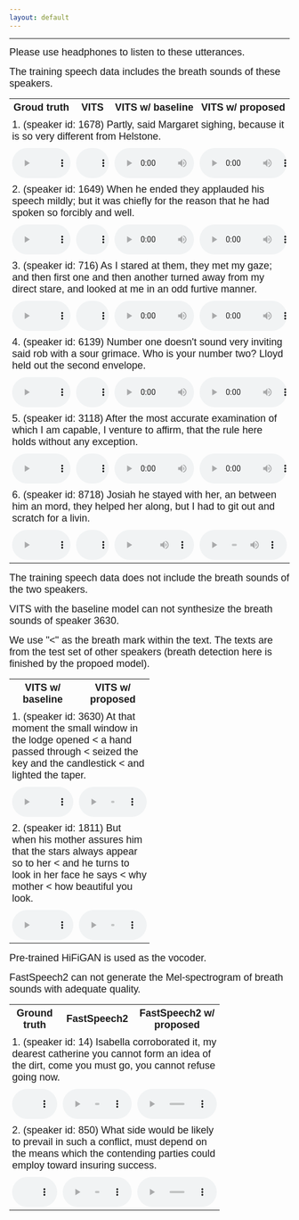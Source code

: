 ```yaml
---
layout: default
---
```


<!DOCTYPE html>
<html>
  <head>
  <meta http-equiv="Content-Type" content="text/html; charset="UTF-8">
  <title>Frame-Wise Breath Detection with Self-Training for Enhanced Breath Naturalness in Text-to-Speech</title>
  <style>
    table {
        border-collapse: collapse; /* 移除或减少边框间距 */
        table-layout: fixed; /* 固定布局使列宽均匀 */
        width: 100%; /* 可以调整表格的总宽度 */
    }
    th {
        padding: 5px; /* 减少单元格内边距 */
        text-align: center; /* 可选：居中对齐内容 */
    }
    td {
        padding: 5px; /* 减少单元格内边距 */
        text-align: left; /* 可选：居中对齐内容 */
    }
    audio {
        width: 100%; /* 让音频播放器填满单元格 */
    }
  </style>
  <style>
    .two-column-table {
        border-collapse: collapse;
        table-layout: fixed;
        width: 50%; /* 新的两列表格总宽度为原来的一半 */
    }
    .two-column-table th {
        padding: 5px;
        text-align: center; /* 根据需要可以居中或靠左 */
    }
    .two-column-table td {
        padding: 5px;
        text-align: left; /* 根据需要可以居中或靠左 */
    }
    audio {
        width: 100%;
    }
  </style>
  <style>
    .three-column-table {
        border-collapse: collapse;
        table-layout: fixed;
        width: 75%;
    }
    .three-column-table th {
        padding: 5px;
        text-align: center;
    }
    .three-column-table td {
        padding: 5px;
        text-align: left;
    }
    audio {
        width: 100%;
    }
  </style>
  </head>
<hr/>
<p><font size='4', face="Arial">Please use headphones to listen to these utterances.</font></p>
<p></p>                         

<p><font size='4', face="Arial">The training speech data includes the breath sounds of these speakers.</font></p>
<table >
  <tbody>
    <tr>
      <th><font size='4' face="Arial"><b>Groud truth</b></font></th>
      <th><font size='4' face="Arial"><b>VITS</b></font></th>
      <th><font size='4' face="Arial"><b>VITS w/ baseline</b></font></th>
      <th><font size='4' face="Arial"><b>VITS w/ proposed</b></font></th>
    </tr>
    <tr>
      <td colspan="4"><span><font size='4' face="Arial">1. (speaker id: 1678) Partly, said Margaret sighing, because it is so very different from Helstone.</font></span></td>
    </tr>
    <tr>
      <td><audio controls="controls"><source src="audio/1_gt_1678_142279_000042_000000_0.wav"></audio></td>
      <td><audio controls="controls"><source src="audio/1_origin_1678_142279_000042_000000_0.wav"></audio></td>
      <td><audio controls="controls"><source src="audio/1_baseline_1678_142279_000042_000000_0.wav"></audio></td>
      <td><audio controls="controls"><source src="audio/1_proposed_1678_142279_000042_000000_0.wav"></audio></td>
    </tr>
    <tr><td colspan="4"><span><font size='4', face="Arial">2. (speaker id: 1649) When he ended they applauded his speech mildly; but it was chiefly for the reason that he had spoken so forcibly and well.</font></span></td></tr>
    <tr>
      <td><audio controls="controls"><source src="audio/1_gt_1649_68762_000050_000000_0.wav"></audio></td>
      <td><audio controls="controls"><source src="audio/1_origin_1649_68762_000050_000000_0.wav"></audio></td>
      <td><audio controls="controls"><source src="audio/1_baseline_1649_68762_000050_000000_0.wav"></audio></td>
      <td><audio controls="controls"><source src="audio/1_proposed_1649_68762_000050_000000_0.wav"></audio></td>
    </tr>
    <tr><td colspan="4"><span><font size='4', face="Arial">3. (speaker id: 716) As I stared at them, they met my gaze; and then first one and then another turned away from my direct stare, and looked at me in an odd furtive manner.</font></span></td></tr>
    <tr>
      <td><audio controls="controls"><source src="audio/1_gt_716_129582_000005_000003_0.wav"></audio></td>
      <td><audio controls="controls"><source src="audio/1_origin_716_129582_000005_000003_0.wav"></audio></td>
      <td><audio controls="controls"><source src="audio/1_baseline_716_129582_000005_000003_0.wav"></audio></td>
      <td><audio controls="controls"><source src="audio/1_proposed_716_129582_000005_000003_0.wav"></audio></td>
    </tr>
    <tr><td colspan="4"><span><font size='4', face="Arial">4. (speaker id: 6139) Number one doesn't sound very inviting said rob with a sour grimace. Who is your number two? Lloyd held out the second envelope.</font></span></td></tr>
    <tr>
      <td><audio controls="controls"><source src="audio/1_gt_6139_58868_000045_000000_0.wav"></audio></td>
      <td><audio controls="controls"><source src="audio/1_origin_6139_58868_000045_000000_0.wav"></audio></td>
      <td><audio controls="controls"><source src="audio/1_baseline_6139_58868_000045_000000_0.wav"></audio></td>
      <td><audio controls="controls"><source src="audio/1_proposed_6139_58868_000045_000000_0.wav"></audio></td>
    </tr>
    <tr><td colspan="4"><span><font size='4', face="Arial">5. (speaker id: 3118) After the most accurate examination of which I am capable, I venture to affirm, that the rule here holds without any exception.</font></span></td></tr>
    <tr>
      <td><audio controls="controls"><source src="audio/1_gt_3118_5912_000008_000002_0.wav"></audio></td>
      <td><audio controls="controls"><source src="audio/1_origin_3118_5912_000008_000002_0.wav"></audio></td>
      <td><audio controls="controls"><source src="audio/1_baseline_3118_5912_000008_000002_0.wav"></audio></td>
      <td><audio controls="controls"><source src="audio/1_proposed_3118_5912_000008_000002_0.wav"></audio></td>
    </tr>
    <tr><td colspan="4"><span><font size='4', face="Arial">6. (speaker id: 8718) Josiah he stayed with her, an between him an mord, they helped her along, but I had to git out and scratch for a livin.</font></span></td></tr>
    <tr>
      <td><audio controls="controls"><source src="audio/1_gt_8718_295445_000026_000001_0.wav"></audio></td>
      <td><audio controls="controls"><source src="audio/1_origin_8718_295445_000026_000001_0.wav"></audio></td>
      <td><audio controls="controls"><source src="audio/1_baseline_8718_295445_000026_000001_0.wav"></audio></td>
      <td><audio controls="controls"><source src="audio/1_proposed_8718_295445_000026_000001_0.wav"></audio></td>
    </tr>
  </tbody>
</table>

<p></p>

<p><font size='4', face="Arial">The training speech data does not include the breath sounds of the two speakers.</font></p>
<p><font size='4', face="Arial">VITS with the baseline model can not synthesize the breath sounds of speaker 3630.</font></p>
<p><font size='4', face="Arial">We use "<" as the breath mark within the text. The texts are from the test set of other speakers (breath detection here is finished by the propoed model).</font></p>
<table class="two-column-table">
  <tbody>
    <tr>
      <th><font size='4' face="Arial"><b>VITS w/ baseline</b></font></th>
      <th><font size='4' face="Arial"><b>VITS w/ proposed</b></font></th>
    </tr>
    <tr><td colspan="2"><span><font size='4', face="Arial">1. (speaker id: 3630) At that moment the small window in the lodge opened < a hand passed through < seized the key and the candlestick < and lighted the taper.</font></span></td></tr>
    <tr>
      <td><audio controls="controls"><source src="audio/2_baseline_1365_134830_000014_000000_0.wav"></audio></td>
      <td><audio controls="controls"><source src="audio/2_proposed_1365_134830_000014_000000_0.wav"></audio></td>
    </tr>
    <tr><td colspan="2"><span><font size='4', face="Arial">2. (speaker id: 1811) But when his mother assures him that the stars always appear so to her < and he turns to look in her face he says < why mother < how beautiful you look.</font></span></td></tr>
    <tr>
      <td><audio controls="controls"><source src="audio/2_baseline_4427_20023_000003_000003_0.wav"></audio></td>
      <td><audio controls="controls"><source src="audio/2_proposed_4427_20023_000003_000003_0.wav"></audio></td>
    </tr>
  </tbody>
</table>

<p></p>

<p><font size='4', face="Arial">Pre-trained HiFiGAN is used as the vocoder.</font></p>
<p><font size='4', face="Arial">FastSpeech2 can not generate the Mel-spectrogram of breath sounds with adequate quality.</font></p>
<table class="three-column-table">
  <tbody>
    <tr>
      <th><font size='4' face="Arial"><b>Ground truth</b></font></th>
      <th><font size='4' face="Arial"><b>FastSpeech2</b></font></th>
      <th><font size='4' face="Arial"><b>FastSpeech2 w/ proposed</b></font></th>
    </tr>
    <tr><td colspan="3"><span><font size='4', face="Arial">1. (speaker id: 14) Isabella corroborated it, my dearest catherine you cannot form an idea of the dirt, come you must go, you cannot refuse going now.</font></span></td></tr>
    <tr>
      <td><audio controls="controls"><source src="audio/3_gt_14_208_000042_000000.wav"></audio></td>
      <td><audio controls="controls"><source src="audio/3_origin_14_208_000042_000000.wav"></audio></td>
      <td><audio controls="controls"><source src="audio/3_proposed_14_208_000042_000000.wav"></audio></td>
    </tr>
    <tr><td colspan="3"><span><font size='4', face="Arial">2. (speaker id: 850) What side would be likely to prevail in such a conflict, must depend on the means which the contending parties could employ toward insuring success.</font></span></td></tr>
    <tr>
      <td><audio controls="controls"><source src="audio/3_gt_850_131004_000020_000001.wav"></audio></td>
      <td><audio controls="controls"><source src="audio/3_origin_850_131004_000020_000001.wav"></audio></td>
      <td><audio controls="controls"><source src="audio/3_proposed_850_131004_000020_000001.wav"></audio></td>
    </tr>
  </tbody>
</table>
